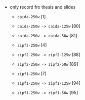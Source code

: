 - only record fro thesis and slides
    - `caida-250w`               [1]
    - `caida-250w -> caida-125w` [80] 
    - `caida-250w -> caida-50w`  [81] 
    
    - `zipf2-250w`               [4]
    - `zipf2-250w -> zipf2-125w` [88]
    - `zipf2-250w -> zipf2-50w`  [89] 

    - `zipf1-250w`               [7]
    - `zipf1-250w -> zipf1-125w` [94]
    - `zipf1-250w -> zipf1-50w`  [95]
